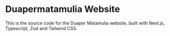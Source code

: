 # Duapermatamulia Website

This is the source code for the Duaper Matamulia website, built with Next.js, Typescript, Zod and Tailwind CSS.
